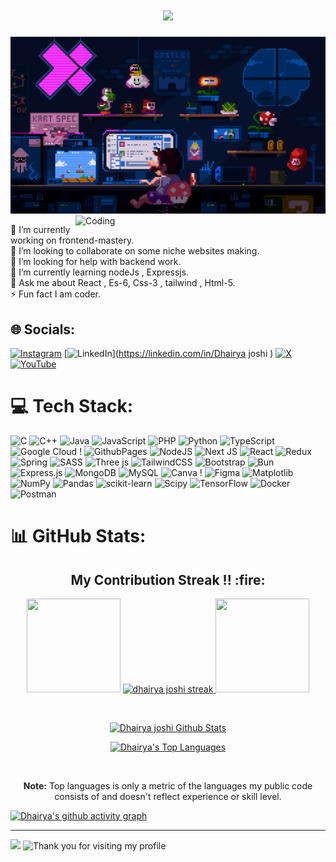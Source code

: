 <h1 align="center">
<img src="https://readme-typing-svg.herokuapp.com/?font=Righteous&size=35&center=true&vCenter=true&width=500&height=70&duration=4000&lines=Hi+There!+👋;+I'm+Dhairya+Joshi!;+I'm+a+Web+Developer;+I'm+a+also+Software+Developer;+AI/ML+enthusiast;From+India+IN" />
</h1>
 <img  src = "https://github.com/Dj1236/Dj1236/blob/main/225813708-98b745f2-7d22-48cf-9150-083f1b00d6c9.gif">
<img align="right" alt="Coding" width="400" src="https://cdn.dribbble.com/users/1162077/screenshots/3848914/programmer.gif">

🔭 I’m currently working on frontend-mastery.<br>👯 I’m looking to collaborate on some niche websites making.<br>🤝 I’m looking for help with backend work.<br>🌱 I’m currently learning nodeJs , Expressjs.<br>💬 Ask me about React , Es-6, Css-3 , tailwind , Html-5. <br>⚡ Fun fact I am coder.


## 🌐 Socials:
[![Instagram](https://img.shields.io/badge/Instagram-%23E4405F.svg?logo=Instagram&logoColor=white)](https://instagram.com/joshi_1236) [![LinkedIn](https://img.shields.io/badge/LinkedIn-%230077B5.svg?logo=linkedin&logoColor=white)](https://linkedin.com/in/Dhairya joshi ) [![X](https://img.shields.io/badge/X-black.svg?logo=X&logoColor=white)](https://x.com/joshi_1236) [![YouTube](https://img.shields.io/badge/YouTube-%23FF0000.svg?logo=YouTube&logoColor=white)](https://youtube.com/@grind&grow) 

# 💻 Tech Stack:
![C](https://img.shields.io/badge/c-%2300599C.svg?style=for-the-badge&logo=c&logoColor=white) ![C++](https://img.shields.io/badge/c++-%2300599C.svg?style=for-the-badge&logo=c%2B%2B&logoColor=white) ![Java](https://img.shields.io/badge/java-%23ED8B00.svg?style=for-the-badge&logo=openjdk&logoColor=white) ![JavaScript](https://img.shields.io/badge/javascript-%23323330.svg?style=for-the-badge&logo=javascript&logoColor=%23F7DF1E) ![PHP](https://img.shields.io/badge/php-%23777BB4.svg?style=for-the-badge&logo=php&logoColor=white) ![Python](https://img.shields.io/badge/python-3670A0?style=for-the-badge&logo=python&logoColor=ffdd54) ![TypeScript](https://img.shields.io/badge/typescript-%23007ACC.svg?style=for-the-badge&logo=typescript&logoColor=white)  ![Google Cloud](https://img.shields.io/badge/GoogleCloud-%234285F4.svg?style=for-the-badge&logo=google-cloud&logoColor=white) ! ![GithubPages](https://img.shields.io/badge/github%20pages-121013?style=for-the-badge&logo=github&logoColor=white) ![NodeJS](https://img.shields.io/badge/node.js-6DA55F?style=for-the-badge&logo=node.js&logoColor=white)  ![Next JS](https://img.shields.io/badge/Next-black?style=for-the-badge&logo=next.js&logoColor=white) ![React](https://img.shields.io/badge/react-%2320232a.svg?style=for-the-badge&logo=react&logoColor=%2361DAFB) ![Redux](https://img.shields.io/badge/redux-%23593d88.svg?style=for-the-badge&logo=redux&logoColor=white) ![Spring](https://img.shields.io/badge/spring-%236DB33F.svg?style=for-the-badge&logo=spring&logoColor=white) ![SASS](https://img.shields.io/badge/SASS-hotpink.svg?style=for-the-badge&logo=SASS&logoColor=white) ![Three js](https://img.shields.io/badge/threejs-black?style=for-the-badge&logo=three.js&logoColor=white) ![TailwindCSS](https://img.shields.io/badge/tailwindcss-%2338B2AC.svg?style=for-the-badge&logo=tailwind-css&logoColor=white) ![Bootstrap](https://img.shields.io/badge/bootstrap-%238511FA.svg?style=for-the-badge&logo=bootstrap&logoColor=white) ![Bun](https://img.shields.io/badge/Bun-%23000000.svg?style=for-the-badge&logo=bun&logoColor=white) ![Express.js](https://img.shields.io/badge/express.js-%23404d59.svg?style=for-the-badge&logo=express&logoColor=%2361DAFB)  ![MongoDB](https://img.shields.io/badge/MongoDB-%234ea94b.svg?style=for-the-badge&logo=mongodb&logoColor=white) ![MySQL](https://img.shields.io/badge/mysql-%2300000f.svg?style=for-the-badge&logo=mysql&logoColor=white) ![Canva](https://img.shields.io/badge/Canva-%2300C4CC.svg?style=for-the-badge&logo=Canva&logoColor=white) ! ![Figma](https://img.shields.io/badge/figma-%23F24E1E.svg?style=for-the-badge&logo=figma&logoColor=white) ![Matplotlib](https://img.shields.io/badge/Matplotlib-%23ffffff.svg?style=for-the-badge&logo=Matplotlib&logoColor=black) ![NumPy](https://img.shields.io/badge/numpy-%23013243.svg?style=for-the-badge&logo=numpy&logoColor=white) ![Pandas](https://img.shields.io/badge/pandas-%23150458.svg?style=for-the-badge&logo=pandas&logoColor=white) ![scikit-learn](https://img.shields.io/badge/scikit--learn-%23F7931E.svg?style=for-the-badge&logo=scikit-learn&logoColor=white) ![Scipy](https://img.shields.io/badge/SciPy-%230C55A5.svg?style=for-the-badge&logo=scipy&logoColor=%white) ![TensorFlow](https://img.shields.io/badge/TensorFlow-%23FF6F00.svg?style=for-the-badge&logo=TensorFlow&logoColor=white) ![Docker](https://img.shields.io/badge/docker-%230db7ed.svg?style=for-the-badge&logo=docker&logoColor=white) ![Postman](https://img.shields.io/badge/Postman-FF6C37?style=for-the-badge&logo=postman&logoColor=white)
# 📊 GitHub Stats:
<h2 align="center">My Contribution Streak !! :fire:</h2>

<p align="center">
    <a>
   <img height="150" width="150" src="https://github.com/kishanrajput23/kishanrajput23/blob/main/images/left.png">
    <a href="https://github.com/Dj1236/github-readme-streak-stats">
        <img title="🔥 Get streak stats for your profile at git.io/streak-stats" alt="dhairya joshi streak" src="https://github-readme-streak-stats.herokuapp.com/?user=Dj1236&theme=black-ice&hide_border=true&stroke=0000&background=060A0CD0"/>
   <img height="150" width="150" src="https://github.com/kishanrajput23/kishanrajput23/blob/main/images/right.png">
    </a>
</p>
 <br/>

<p align="center">
  <a href="https://github.com/Dj1236/github-readme-stats">
    <img alt="Dhairya joshi Github Stats" src="https://github-readme-stats.vercel.app/api?username=Dj1236&show_icons=true&count_private=true&theme=react&hide_border=true&bg_color=0D1117" />
  </a>
</p>

<p align="center">
  <a href="https://github.com/Dj1236/github-readme-stats">
    <img alt="Dhairya's Top Languages" src="https://github-readme-stats.vercel.app/api/top-langs/?username=Dj1236&langs_count=8&count_private=true&layout=compact&theme=react&hide_border=true&bg_color=0D1117" />
  </a>
</p>

<br/>

<p align="center"><b>Note:</b> Top languages is only a metric of the languages my public code consists of and doesn't reflect experience or skill level.</p>

  
[![Dhairya's github activity graph](https://github-readme-activity-graph.vercel.app/graph?username=Dj1236&bg_color=000000&color=fa7900&line=fb8c1d&point=fb3b02&area=true&hide_border=true)](https://github.com/Dj1236)
  
</p>





---
[![](https://visitcount.itsvg.in/api?id=dj1236&icon=0&color=0)](https://visitcount.itsvg.in)
<img height="120" alt="Thank you for visiting my profile" width="100%" src="https://github.com/dibyendu415/dibyendu415/blob/master/marquee.svg" />

<!-- Proudly created with GPRM ( https://gprm.itsvg.in ) -->
